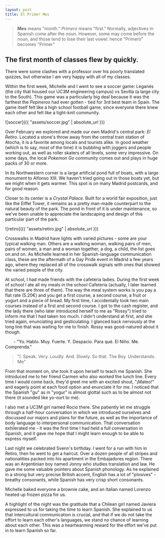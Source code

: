```yaml
---
layout: post
title: El Primer Mes
---
```


> **Mes** means "month." *Primero* means "first." Normally, adjectives in Spanish come after the noun. However, some may come before the noun, and those tend to lose their last vowel: hence "Primero" becomes "Primer"

## The first month of classes flew by quickly.

There were some clashes with a professor over his poorly translated quizzes, but otherwise I am very happy with all of my classes.

Within the first week, Michelle and I went to see a soccer game: Leganés (the city that housed our UC3M engineering campus) vs Sevilla (a large city to the South). This game was a particularly big deal because it was the farthest the *Pepineros* had ever gotten - tied for 3rd best team in Spain. The game itself felt like a high school football game, since everyone there knew each other and felt like a tight-knit community.

![soccer]({{ "assets/soccer.jpg" | absolute_url }})


Over February we explored and made our own Madrid's central park: *El Retiro*. Located a stone's throw away from the central train station of Atocha, it is a favorite among locals and tourists alike. In good weather (which is to say, most of the time) it is bubbling with joggers and people working out, as well as roller skaters of all levels, some very impressive. On some days, the local *Pokemon Go* community comes out and plays in huge packs of 30 or more.

In its Northwestern corner is a large artificial pond full of boats, with a large monument to Alfonso XIII. We haven't tried going out in those boats yet, but we might when it gets warmer. This spot is on many Madrid postcards, and for good reason. 

Closer to its center is a *Crystal Palace*. Built for a world fair exposition, just like the Eiffel Tower, it remains as a pretty man-made counterpart to the natural beauty of the park. The pond in front of it is under maintenance, so we've been unable to appreciate the landscaping and design of this particular part of the park.

![retiro]({{ "assets/retiro.jpg" | absolute_url }})

Crosswalks in Madrid have lights with varied pictures - some are your typical walking man. Others are a walking woman, walking pairs of men, pairs of women, a man and a woman together, a dog, a child, the list goes on and on. As Michelle learned in her Spanish-language communication class, these are the aftermath of a Gay Pride event in Madrid a few years ago, where they replaced all of the crosswalk signals with ones that showed the varied people of the city.

At school, I had made friends with the cafeteria ladies. During the first week of school I ate all my meals in the school Cafeteria (actually, I later learned that there are three of them). The way the meal system works is you pay a flat rate (5.20€) and you get a first course, a second course, a fruit or yogurt and a piece of bread. My first time, I accidentally took two main courses instead of a first and second course. I got to the cash register, and the lady there (who later introduced herself to me as "Rossy") tried to inform me that I had taken too much. I didn't understand at first, and she tried again, enunciating and gesticulating. I glanced back nervously at the long line that was waiting for me to finish. Rossy was good-natured about it though. 

&nbsp;&nbsp;&nbsp;&nbsp;&nbsp;&nbsp; \- "Yo. Hablo. Muy. Fuerte. Y. Despacio. Para qué. El Niño. Me. Comprenda."
> "I. Speak. Very. Loudly. And. Slowly. So that. The Boy. Understands. Me"

From that moment on, she took it upon herself to teach me Spanish. She introduced me to her friend Carmen who also worked the lunch line. Every time I would come back, they'd greet me with an excited shout, "¡Mateo!" and eagerly point at each food option and enunciate it for me. I noticed that the Spanish "gu" as in "yogur" is almost glottal such as to be almost not there (it sounded like yo-ourt to me). 

I also met a UC3M girl named Rocio there. She patiently let me struggle through a half-hour conversation in which we introduced ourselves and discussed our majors and plans for the future, as well as the importance of body language to interpersonal communication. That conversation exhilerated me - it was the first time I had held a full conversation in Spanish, and it gave me hope that I might learn enough to be able to express myself.

Last night we celebrated Svenn's birthday. I went for a run with him in Retiro, then he went to get a haircut. Over a dozen people of all stripes and nationalities packed into his apartment in the Embajadores region. There was an Argentinian boy named Jonny who studies translation and law. He gave me some valuable pointers about Spanish phonology. As he explained in a strong but very precise British accent, English has a lot of "plosives" - breathy consonants, while Spanish has very crisp short consonants. 

Michelle baked everyone a brownie cake, and an Italian named Lorenzo heated up frozen pizza for us. 

A highlight of the night was the gratitude that a Chilean girl named Javiera expressed to us for taking the time to learn Spanish. She explained to us that intercultural communication is crucial, and that if we do not take the effort to learn each other's languages, we stand no chance of learning about each other. This was a heartwarming reward for the effort we've put in to learn Spanish so far.
